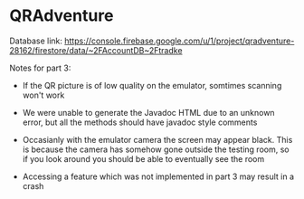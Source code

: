 # QRAdventure


Database link: https://console.firebase.google.com/u/1/project/qradventure-28162/firestore/data/~2FAccountDB~2Ftradke


Notes for part 3:


  * If the QR picture is of low quality on the emulator, somtimes scanning won't work
  
  * We were unable to generate the Javadoc HTML due to an unknown error, but all the methods should have javadoc style comments

*   Occasianly with the emulator camera the screen may appear black. This is because the camera has somehow gone outside the testing room, so if you look around you should be able to eventually see the room

* Accessing a feature which was not implemented in part 3 may result in a crash
